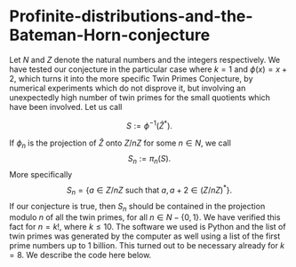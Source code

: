 # Profinite-distributions-and-the-Bateman-Horn-conjecture

Let $N$ and $Z$ denote the natural numbers and the integers respectively. We have tested our conjecture  in the particular case where $k=1$ and $\phi(x)=x+2$, which turns it into the more specific  Twin Primes Conjecture, by numerical experiments which do not disprove it, but involving an unexpectedly high number of twin primes for the  small quotients which have been involved.  Let us call
```math
S:=\phi^{-1}(\widehat{Z}^{*}).
```
If $\phi_n$ is the projection of $\widehat{Z}$ onto $Z/nZ$ for some $n\in N$, we call
$$S_n:=\pi_n(S).$$
More specifically
$$S_n=\{a\in Z/nZ\text{ such that }a, a+2\in (Z/nZ)^{*}\}.$$
If our conjecture  is true, then $S_n$ should be contained in the projection modulo $n$ of all the twin primes, for all $n\in N-\{0,1\}$. We have verified this fact for $n=k!$, where $k\le10$. The software we used is Python and the list of twin primes was generated by the computer as well using a list of the first prime numbers up to 1 billion. This turned out to be necessary already for $k=8$. We describe the code here below.
